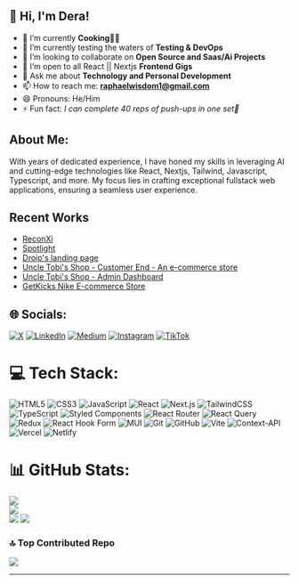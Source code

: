 ## 👋 Hi, I'm Dera!

- 🔭 I’m currently **Cooking**🧑‍🍳
- 🌱 I’m currently testing the waters of **Testing & DevOps**
- 👯 I’m looking to collaborate on **Open Source and Saas/Ai Projects**
- 🤔 I’m open to all React || Nextjs **Frontend Gigs**
- 💬 Ask me about **Technology and Personal Development**
- 📫 How to reach me: **raphaelwisdom1@gmail.com**
- 😄 Pronouns: He/Him
- ⚡ Fun fact: *I can complete 40 reps of push-ups in one set💪*

## About Me:
With years of dedicated experience, I have honed my skills in leveraging AI and cutting-edge technologies like React, Nextjs, Tailwind, Javascript, Typescript, and more. My focus lies in crafting exceptional fullstack web applications, ensuring a seamless user experience.

## Recent Works
- [ReconXi](https://reconxi.com)
- [Spotlight](https://spotlight-pink.vercel.app)
- [Droip's landing page](https://droip-landing-page.vercel.app)
- [Uncle Tobi's Shop - Customer End - An e-commerce store](https://uncle-tobi-shop.vercel.app)
- [Uncle Tobi's Shop - Admin Dashboard](https://uncletobiadmin.vercel.app)
- [GetKicks Nike E-commerce Store](https://getkicks-nike-sneakers-store.vercel.app)

## 🌐 Socials:
[![X](https://img.shields.io/badge/X-black.svg?logo=X&logoColor=white)](https://x.com/Heisdera_Tech) [![LinkedIn](https://img.shields.io/badge/LinkedIn-%230077B5.svg?logo=linkedin&logoColor=white)](https://www.linkedin.com/in/raphael-wisdom-heisderatech) [![Medium](https://img.shields.io/badge/Medium-12100E?logo=medium&logoColor=white)](https://medium.com/@heisdera) [![Instagram](https://img.shields.io/badge/Instagram-%23E4405F.svg?logo=Instagram&logoColor=white)](https://instagram.com/heisdera) [![TikTok](https://img.shields.io/badge/TikTok-%23000000.svg?logo=TikTok&logoColor=white)](https://tiktok.com/@heisdera)

# 💻 Tech Stack:
![HTML5](https://img.shields.io/badge/html5-%23E34F26.svg?style=for-the-badge&logo=html5&logoColor=white) ![CSS3](https://img.shields.io/badge/css3-%231572B6.svg?style=for-the-badge&logo=css3&logoColor=white) ![JavaScript](https://img.shields.io/badge/javascript-%23323330.svg?style=for-the-badge&logo=javascript&logoColor=%23F7DF1E) ![React](https://img.shields.io/badge/react-%2320232a.svg?style=for-the-badge&logo=react&logoColor=%2361DAFB) ![Next.js](https://img.shields.io/badge/next.js-%23E34F26.svg?style=for-the-badge&logo=next.js&logoColor=white) ![TailwindCSS](https://img.shields.io/badge/tailwindcss-%2338B2AC.svg?style=for-the-badge&logo=tailwind-css&logoColor=white) ![TypeScript](https://img.shields.io/badge/typescript-%23007ACC.svg?style=for-the-badge&logo=typescript&logoColor=white) ![Styled Components](https://img.shields.io/badge/styled--components-DB7093?style=for-the-badge&logo=styled-components&logoColor=white) ![React Router](https://img.shields.io/badge/React_Router-CA4245?style=for-the-badge&logo=react-router&logoColor=white) ![React Query](https://img.shields.io/badge/-React%20Query-FF4154?style=for-the-badge&logo=react%20query&logoColor=white) ![Redux](https://img.shields.io/badge/redux-%23593d88.svg?style=for-the-badge&logo=redux&logoColor=white) ![React Hook Form](https://img.shields.io/badge/React%20Hook%20Form-%23EC5990.svg?style=for-the-badge&logo=reacthookform&logoColor=white) ![MUI](https://img.shields.io/badge/MUI-%230081CB.svg?style=for-the-badge&logo=mui&logoColor=white) ![Git](https://img.shields.io/badge/git-%23F05033.svg?style=for-the-badge&logo=git&logoColor=white) ![GitHub](https://img.shields.io/badge/github-%23121011.svg?style=for-the-badge&logo=github&logoColor=white) ![Vite](https://img.shields.io/badge/vite-%23646CFF.svg?style=for-the-badge&logo=vite&logoColor=white) ![Context-API](https://img.shields.io/badge/Context--Api-000000?style=for-the-badge&logo=react) ![Vercel](https://img.shields.io/badge/vercel-%23000000.svg?style=for-the-badge&logo=vercel&logoColor=white) ![Netlify](https://img.shields.io/badge/netlify-%23000000.svg?style=for-the-badge&logo=netlify&logoColor=#00C7B7)
# 📊 GitHub Stats:
![](https://github-readme-stats.vercel.app/api?username=Heisdera&theme=algolia&hide_border=false&include_all_commits=true&count_private=false)<br/>
![](https://github-readme-streak-stats.herokuapp.com/?user=Heisdera&theme=algolia&hide_border=false)<br/>
![](https://github-readme-stats.vercel.app/api/top-langs/?username=Heisdera&theme=algolia&hide_border=false&include_all_commits=true&count_private=false&layout=compact)
[![](https://visitcount.itsvg.in/api?id=Heisdera&icon=5&color=8)](https://visitcount.itsvg.in)

### 🔝 Top Contributed Repo
![](https://github-contributor-stats.vercel.app/api?username=Heisdera&limit=5&theme=tokyonight&combine_all_yearly_contributions=true)

---

<!-- Proudly created with GPRM ( https://gprm.itsvg.in ) -->

